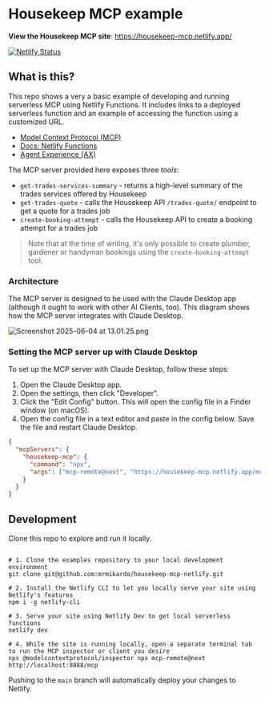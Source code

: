 # Housekeep MCP example

**View the Housekeep MCP site**: https://housekeep-mcp.netlify.app/

[![Netlify Status](https://api.netlify.com/api/v1/badges/7e2b1d49-4733-469b-9088-0ec71ce17dec/deploy-status)](https://app.netlify.com/projects/housekeep-mcp/deploys)

## What is this?

This repo shows a very a basic example of developing and running serverless MCP using Netlify Functions. It includes links to a deployed serverless function and an example of accessing the function using a customized URL.

- [Model Context Protocol (MCP)](https://modelcontextprotocol.io/)
- [Docs: Netlify Functions](https://docs.netlify.com/functions/overview/?utm_campaign=dx-examples&utm_source=example-site&utm_medium=web&utm_content=example-mcp-serverless)
- [Agent Experience (AX)](https://agentexperience.ax?utm_source=serverless-mcp-guide&utm_medium=web&utm_content=example-mcp-serverless)

The MCP server provided here exposes three _tools_:

- `get-trades-services-summary` - returns a high-level summary of the trades services offered by Housekeep
- `get-trades-quote` - calls the Housekeep API `/trades-quote/` endpoint to get a quote for a trades job
- `create-booking-attempt` - calls the Housekeep API to create a booking attempt for a trades job

> Note that at the time of writing, it's only possible to create plumber, gardener or handyman bookings using the `create-booking-attempt` tool.

### Architecture

The MCP server is designed to be used with the Claude Desktop app (although it ought to work with other AI Clients, too). This diagram shows how the MCP server integrates with Claude Desktop.

![Screenshot 2025-06-04 at 13.01.25.png](..%2F..%2F..%2F..%2F..%2Fvar%2Ffolders%2Fbw%2F0_gw3t3d1634y8nnd0349_x80000gn%2FT%2FTemporaryItems%2FNSIRD_screencaptureui_2yu7jw%2FScreenshot%202025-06-04%20at%2013.01.25.png)

### Setting the MCP server up with Claude Desktop

To set up the MCP server with Claude Desktop, follow these steps:

1. Open the Claude Desktop app.
2. Open the settings, then click "Developer".
3. Click the "Edit Config" button. This will open the config file in a Finder window (on macOS).
4. Open the config file in a text editor and paste in the config below. Save the file and restart Claude Desktop.

```json
{
  "mcpServers": {
    "housekeep-mcp": {
      "command": "npx",
      "args": ["mcp-remote@next", "https://housekeep-mcp.netlify.app/mcp"]
    }
  }
}
```

## Development

Clone this repo to explore and run it locally.

```shell

# 1. Clone the examples repository to your local development environment
git clone git@github.com:mrmikardo/housekeep-mcp-netlify.git

# 2. Install the Netlify CLI to let you locally serve your site using Netlify's features
npm i -g netlify-cli

# 3. Serve your site using Netlify Dev to get local serverless functions
netlify dev

# 4. While the site is running locally, open a separate terminal tab to run the MCP inspector or client you desire
npx @modelcontextprotocol/inspector npx mcp-remote@next http://localhost:8888/mcp

```

Pushing to the `main` branch will automatically deploy your changes to Netlify.
